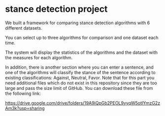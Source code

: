 # stance detection project


We built a framework for comparing stance detection algorithms with 6 different datasets.

You can select up to three algorithms for comparison and one dataset each time.

The system will display the statistics of the algorithms and the dataset with the measures for each algorithm.

In addition, there is another section where you can enter a sentence, 
and one of the algorithms will classify the stance of the sentence according to existing classifications: Against, Neutral, Favor.
Note that for this part you need additional files which do not exist in this repository since they are too large and pass the size limit of GitHub. 
You can download these file from the following link:

https://drive.google.com/drive/folders/19A9iQpGb2PEOL9vyqW5otIYmzG2zAm3k?usp=sharing


